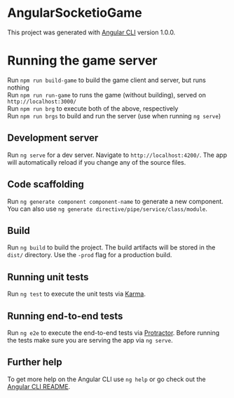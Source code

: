 # AngularSocketioGame

This project was generated with [Angular CLI](https://github.com/angular/angular-cli) version 1.0.0.

# Running the game server

Run `npm run build-game` to build the game client and server, but runs nothing  
Run `npm run run-game` to runs the game (without building), served on `http://localhost:3000/`  
Run `npm run brg` to execute both of the above, respectively  
Run `npm run brgs` to build and run the server (use when running `ng serve`)  

## Development server

Run `ng serve` for a dev server. Navigate to `http://localhost:4200/`. The app will automatically reload if you change any of the source files.

## Code scaffolding

Run `ng generate component component-name` to generate a new component. You can also use `ng generate directive/pipe/service/class/module`.

## Build

Run `ng build` to build the project. The build artifacts will be stored in the `dist/` directory. Use the `-prod` flag for a production build.

## Running unit tests

Run `ng test` to execute the unit tests via [Karma](https://karma-runner.github.io).

## Running end-to-end tests

Run `ng e2e` to execute the end-to-end tests via [Protractor](http://www.protractortest.org/).
Before running the tests make sure you are serving the app via `ng serve`.

## Further help

To get more help on the Angular CLI use `ng help` or go check out the [Angular CLI README](https://github.com/angular/angular-cli/blob/master/README.md).
